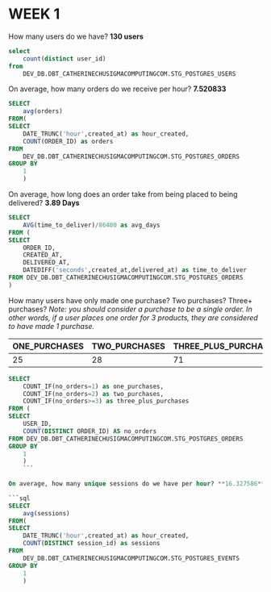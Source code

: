 # WEEK 1

How many users do we have? **130 users**

```sql
select
    count(distinct user_id)
from 
    DEV_DB.DBT_CATHERINECHUSIGMACOMPUTINGCOM.STG_POSTGRES_USERS
```

On average, how many orders do we receive per hour? **7.520833**
```sql
SELECT
    avg(orders)
FROM(
SELECT 
    DATE_TRUNC('hour',created_at) as hour_created,
    COUNT(ORDER_ID) as orders
FROM 
    DEV_DB.DBT_CATHERINECHUSIGMACOMPUTINGCOM.STG_POSTGRES_ORDERS
GROUP BY
    1
    )
```

On average, how long does an order take from being placed to being delivered? **3.89 Days**

```sql
SELECT
    AVG(time_to_deliver)/86400 as avg_days
FROM (
SELECT 
    ORDER_ID,
    CREATED_AT,
    DELIVERED_AT,
    DATEDIFF('seconds',created_at,delivered_at) as time_to_deliver
FROM DEV_DB.DBT_CATHERINECHUSIGMACOMPUTINGCOM.STG_POSTGRES_ORDERS
)
```

How many users have only made one purchase? Two purchases? Three+ purchases?
*Note: you should consider a purchase to be a single order. In other words, if a user places one order for 3 products, they are considered to have made 1 purchase.*

ONE_PURCHASES | TWO_PURCHASES | THREE_PLUS_PURCHASES
------------- | ------------- | -------------------
25 | 28 | 71

```sql
SELECT
    COUNT_IF(no_orders=1) as one_purchases,
    COUNT_IF(no_orders=2) as two_purchases,
    COUNT_IF(no_orders>=3) as three_plus_purchases
FROM (
SELECT 
    USER_ID,
    COUNT(DISTINCT ORDER_ID) AS no_orders
FROM DEV_DB.DBT_CATHERINECHUSIGMACOMPUTINGCOM.STG_POSTGRES_ORDERS
GROUP BY
    1
    )
    ```
     
On average, how many unique sessions do we have per hour? **16.327586**

```sql
SELECT
    avg(sessions)
FROM(
SELECT 
    DATE_TRUNC('hour',created_at) as hour_created,
    COUNT(DISTINCT session_id) as sessions
FROM 
    DEV_DB.DBT_CATHERINECHUSIGMACOMPUTINGCOM.STG_POSTGRES_EVENTS
GROUP BY
    1
    )
```